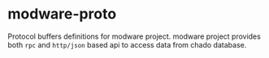 # modware-proto
Protocol buffers definitions for modware project. modware project provides both
`rpc` and `http/json` based api to access data from chado database.
